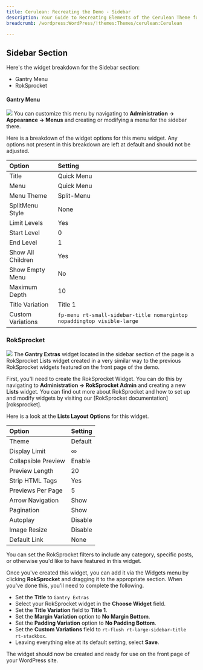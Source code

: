 ```yaml
---
title: Cerulean: Recreating the Demo - Sidebar
description: Your Guide to Recreating Elements of the Cerulean Theme for WordPress
breadcrumb: /wordpress:WordPress/!themes:Themes/cerulean:Cerulean

---
```


Sidebar Section
-----

Here's the widget breakdown for the Sidebar section:

* Gantry Menu
* RokSprocket

#### Gantry Menu
![][sidebar1]
You can customize this menu by navigating to **Administration -> Appearance -> Menus** and creating or modifying a menu for the sidebar there. 

Here is a breakdown of the widget options for this menu widget. Any options not present in this breakdown are left at default and should not be adjusted.

| Option            | Setting                                                                 |  
| :---------------- | :---------------------------------------------------------------------- |  
| Title             | Quick Menu                                                              |  
| Menu              | Quick Menu                                                              |  
| Menu Theme        | Split-Menu                                                              |  
| SplitMenu Style   | None                                                                    |  
| Limit Levels      | Yes                                                                     |  
| Start Level       | 0                                                                       |  
| End Level         | 1                                                                       |  
| Show All Children | Yes                                                                     |  
| Show Empty Menu   | No                                                                      |  
| Maximum Depth     | 10                                                                      |  
| Title Variation   | Title 1                                                                 |  
| Custom Variations | `fp-menu rt-small-sidebar-title nomargintop nopaddingtop visible-large` |   

### RokSprocket
![][sidebar2]
The **Gantry Extras** widget located in the sidebar section of the page is a RokSprocket Lists widget created in a very similar way to the previous RokSprocket widgets featured on the front page of the demo.

First, you'll need to create the RokSprocket Widget. You can do this by navigating to **Administration -> RokSprocket Admin** and creating a new **Lists** widget. 
You can find out more about RokSprocket and how to set up and modify widgets by visiting our [RokSprocket documentation][roksprocket].

Here is a look at the **Lists Layout Options** for this widget.

| Option            | Setting |  
| :---------------- | :------ |  
| Theme             | Default |  
| Display Limit     | ∞       | 
| Collapsible Preview | Enable | 
| Preview Length    | 20      |  
| Strip HTML Tags   | Yes     |  
| Previews Per Page | 5       |  
| Arrow Navigation  | Show    |  
| Pagination        | Show    |  
| Autoplay          | Disable |  
| Image Resize      | Disable |  
| Default Link      | None    |  

You can set the RokSprocket filters to include any category, specific posts, or otherwise you'd like to have featured in this widget.

Once you've created this widget, you can add it via the Widgets menu by clicking **RokSprocket** and dragging it to the appropriate section. When you've done this, you'll need to complete the following.

* Set the **Title** to `Gantry Extras`
* Select your RokSprocket widget in the **Choose Widget** field.
* Set the **Title Variation** field to **Title 1**.
* Set the **Margin Variation** option to **No Margin Bottom**.
* Set the **Padding Variation** option to **No Padding Bottom**.
* Set the **Custom Variations** field to `rt-flush rt-large-sidebar-title rt-stackbox`.
* Leaving everything else at its default setting, select **Save**.

The widget should now be created and ready for use on the front page of your WordPress site.

[sidebar1]: assets/demo_sidebar_1.jpeg
[sidebar2]: assets/demo_sidebar_2.jpeg